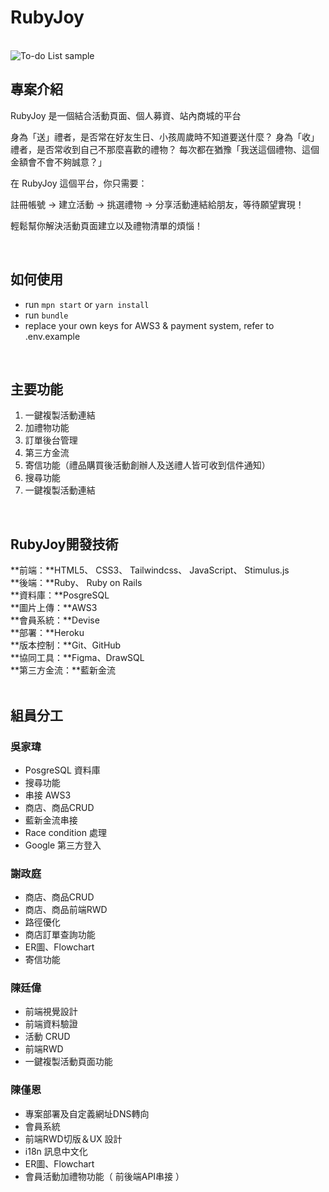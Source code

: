# RubyJoy

<br />

<img alt="To-do List sample" src="https://drive.google.com/uc?export=view&id=1q5wEphJZWE-RxlnvyIer48thONmABGZc" />
<br />


## 專案介紹

RubyJoy 是一個結合活動頁面、個人募資、站內商城的平台

身為「送」禮者，是否常在好友生日、小孩周歲時不知道要送什麼？
身為「收」禮者，是否常收到自己不那麼喜歡的禮物？
每次都在猶豫「我送這個禮物、這個金額會不會不夠誠意？」

  在 RubyJoy 這個平台，你只需要：

  註冊帳號 → 建立活動 → 挑選禮物 → 分享活動連結給朋友，等待願望實現！

  輕鬆幫你解決活動頁面建立以及禮物清單的煩惱！


<br />

## 如何使用

- run `mpn start` or `yarn install`
- run `bundle`
- replace your own keys for AWS3 & payment system, refer to .env.example


<br />

## 主要功能

1. 一鍵複製活動連結
2. 加禮物功能
3. 訂單後台管理
4. 第三方金流
5. 寄信功能（禮品購買後活動創辦人及送禮人皆可收到信件通知）
6. 搜尋功能
7. 一鍵複製活動連結

<br />

## RubyJoy開發技術
**前端：**HTML5、 CSS3、 Tailwindcss、 JavaScript、 Stimulus.js <br />
**後端：**Ruby、 Ruby on Rails<br />
**資料庫：**PosgreSQL<br />
**圖片上傳：**AWS3<br />
**會員系統：**Devise<br />
**部署：**Heroku<br />
**版本控制：**Git、GitHub<br />
**協同工具：**Figma、DrawSQL<br />
**第三方金流：**藍新金流<br />
<br />

## 組員分工


### 吳家瑋
- PosgreSQL 資料庫
- 搜尋功能
- 串接 AWS3
- 商店、商品CRUD
- 藍新金流串接
- Race condition 處理
- Google 第三方登入


### 謝政庭
- 商店、商品CRUD
- 商店、商品前端RWD
- 路徑優化
- 商店訂單查詢功能
- ER圖、Flowchart
- 寄信功能


### 陳廷偉
- 前端視覺設計
- 前端資料驗證
- 活動 CRUD
- 前端RWD
- 一鍵複製活動頁面功能

### 陳僅恩
- 專案部署及自定義網址DNS轉向
- 會員系統
- 前端RWD切版＆UX 設計
- i18n 訊息中文化
- ER圖、Flowchart
- 會員活動加禮物功能（ 前後端API串接 ） 

